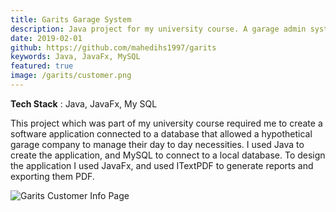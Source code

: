 ```yaml
---
title: Garits Garage System
description: Java project for my university course. A garage admin system application that enables the management of the daily necessities of a garage.
date: 2019-02-01
github: https://github.com/mahedihs1997/garits
keywords: Java, JavaFx, MySQL
featured: true
image: /garits/customer.png
---
```

**Tech Stack** : Java, JavaFx, My SQL

This project which was part of my university course required me to create a software application connected to a database that allowed a hypothetical garage company to manage their day to day necessities. I used Java to create the application, and MySQL to connect to a local database. To design the application I used JavaFx, and used ITextPDF to generate reports and exporting them PDF.

![Garits Customer Info Page](garits/customer.png)